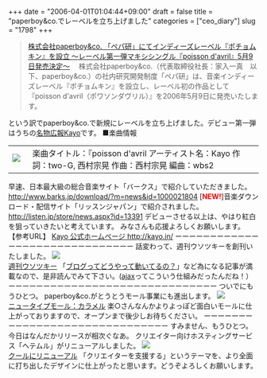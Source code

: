 +++
date = "2006-04-01T01:04:44+09:00"
draft = false
title = "paperboy&co.でレーベルを立ち上げました"
categories = ["ceo_diary"]
slug = "1798"
+++

<blockquote><a href="http://paperboy.co.jp/articles/00000136.html" target="_blank">株式会社paperboy&co. 「ペパ研」にてインディーズレーベル『ポチョムキン』を設立 ～レーベル第一弾マキシシングル『poisson d'avril』5月9日発売決定～</a>
　株式会社paperboy&co.（代表取締役社長：家入一真　以下、paperboy&co.）の社内研究開発制度「ペパ研」は、音楽インディーズレーベル『ポチョムキン』を設立し、レーベル初の作品として『poisson d'avril（ポワソンダヴリル）』を2006年5月9日に発売いたします。</blockquote>
という訳でpaperboy&co.で新規にレーベルを立ち上げました。デビュー第一弾はうちの<a href="http://paperboy.jugem.jp" target="_blank">名物広報Kayo</a>です。
■楽曲情報<table><tr><td><img src="http://paperboy.co.jp/images/article/136-jacket1.jpg">　</td><td>楽曲タイトル：『poisson d'avril
アーティスト名：Kayo
作詞：two-G, 西村宗晃
作曲：西村宗晃
編曲：wbs2</td></tr></table>
早速、日本最大級の総合音楽サイト「バークス」で紹介していただきました。
<a href="http://www.barks.jp/download/?m=news&id=1000021804" target="_blank">http://www.barks.jp/download/?m=news&id=1000021804</a>
[<span style="font-weight:bold;color:red">NEW!</span>]音楽ダウンロード・配信サイト「リッスンジャパン」で紹介されました。
<a href="http://listen.jp/store/news.aspx?id=13391" target="_blank">http://listen.jp/store/news.aspx?id=13391</a>
デビューさせる以上は、やはり紅白を狙っていきたいと考えています。
みなさんも応援よろしくお願いします。
【参考URL】
<a href="http://kayo.in/" target="_blank">Kayo 公式ホームページ
http://kayo.in/</a>
ーーーーーーーーーーーーーーーーーーーーーーーーーーーーーー
話変わって、週刊ウソツキーを創刊いたしました。
<a href="http://4.1.jugem.jp/" target="_blank"><img src="http://imaging.jugem.jp/admin/img/uso_468x60.gif"><br>週刊ウソツキー</a>
「<a href="http://4.1.jugem.jp/0401.php?mode=jugem&page=1" target="_blank">ブログってどうやって動いてるの？</a>」など為になる記事が満載なので、是非読んでみて下さい。(<a href="http://4.1.jugem.jp/0401.php?mode=jugem&page=5" target="_blank">ajax</a>ってこういう仕組みだったんだね！）
ーーーーーーーーーーーーーーーーーーーーーーーーーーーーーー
ついでにもうひとつ。
paperboy&co.がとうとうモール事業にも進出します。
<a href="http://priceless.shop-pro.jp/" target="_blank"><img src="http://paperboy.co.jp/images/article/cmsp0401.gif"><br>ニュータイプモール：カラメル</a>
楽○さんなんかよりよっぽど面白いモールに仕上がっておりますので、オープンまで後少しお待ちください。
ーーーーーーーーーーーーーーーーーーーーーーーーーーーーーー
すみません、もうひとつ。今日はなんだかリリースが相次ぐなあ。
クリエイター向けホスティングサービス「ヘテムル」がリニューアルしました。
<a href="http://uso.heteml.jp/" target="_blank"><img src="http://uso.heteml.jp/logo5.gif"><br>クールにリニューアル</a>
「クリエイターを支援する」というテーマを、より全面に打ち出したデザインに仕上がったと思います。どうぞよろしくお願いします。
